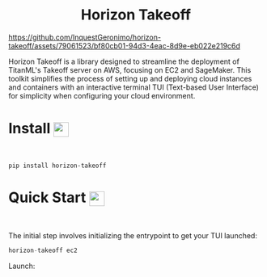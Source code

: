 <h1 align="center">
Horizon Takeoff
</h1>

<!-- <div align="center">
    <img width="400" height="350" src="./img/rocket.png">
</div> -->

https://github.com/InquestGeronimo/horizon-takeoff/assets/79061523/bf80cb01-94d3-4eac-8d9e-eb022e219c6d


Horizon Takeoff is a library designed to streamline the deployment of TitanML's Takeoff server on AWS, focusing on EC2 and SageMaker. This toolkit simplifies the process of setting up and deploying cloud instances and containers with an interactive terminal TUI (Text-based User Interface) for simplicity when configuring your cloud environment.

# Install <img align="center" width="30" height="29" src="https://media.giphy.com/media/sULKEgDMX8LcI/giphy.gif">
<br>

```
pip install horizon-takeoff
```

# Quick Start <img align="center" width="30" height="29" src="https://media.giphy.com/media/PeaNPlyOVPNMHjqTm7/giphy.gif">
<br>

The initial step involves initializing the entrypoint to get your TUI launched:

```py
horizon-takeoff ec2
```

Launch:


